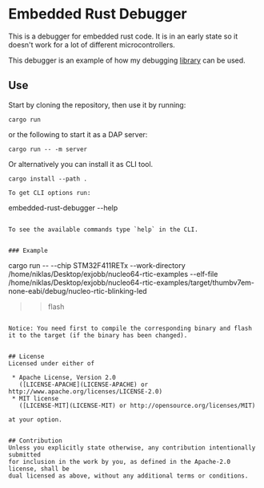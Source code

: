 # Embedded Rust Debugger
This is a debugger for embedded rust code.
It is in an early state so it doesn't work for a lot of different microcontrollers.

This debugger is an example of how my debugging [library](https://github.com/Blinningjr/rust-debug) can be used.

## Use
Start by cloning the repository, then use it by running:
```
cargo run
```
or the following to start it as a DAP server:
```
cargo run -- -m server
```

Or alternatively you can install it as CLI tool.

```
cargo install --path .

To get CLI options run:
```
embedded-rust-debugger --help
```

To see the available commands type `help` in the CLI.


### Example
```
cargo run -- --chip STM32F411RETx --work-directory /home/niklas/Desktop/exjobb/nucleo64-rtic-examples --elf-file /home/niklas/Desktop/exjobb/nucleo64-rtic-examples/target/thumbv7em-none-eabi/debug/nucleo-rtic-blinking-led
>> flash
```

Notice: You need first to compile the corresponding binary and flash it to the target (if the binary has been changed).


## License
Licensed under either of

 * Apache License, Version 2.0
   ([LICENSE-APACHE](LICENSE-APACHE) or http://www.apache.org/licenses/LICENSE-2.0)
 * MIT license
   ([LICENSE-MIT](LICENSE-MIT) or http://opensource.org/licenses/MIT)

at your option.


## Contribution
Unless you explicitly state otherwise, any contribution intentionally submitted
for inclusion in the work by you, as defined in the Apache-2.0 license, shall be
dual licensed as above, without any additional terms or conditions.

